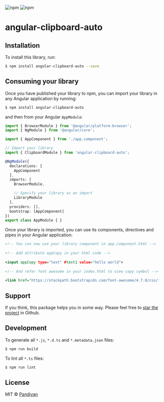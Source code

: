 ![npm](https://img.shields.io/npm/dt/angular-clipboard-auto.svg) ![npm](https://img.shields.io/npm/v/angular-clipboard-auto.svg)

# angular-clipboard-auto

## Installation

To install this library, run:

```bash
$ npm install angular-clipboard-auto --save
```

## Consuming your library

Once you have published your library to npm, you can import your library in any Angular application by running:

```bash
$ npm install angular-clipboard-auto
```

and then from your Angular `AppModule`:

```typescript
import { BrowserModule } from '@angular/platform-browser';
import { NgModule } from '@angular/core';

import { AppComponent } from './app.component';

// Import your library
import { ClipboardModule } from 'angular-clipboard-auto';

@NgModule({
  declarations: [
    AppComponent
  ],
  imports: [
    BrowserModule,

    // Specify your library as an import
    LibraryModule
  ],
  providers: [],
  bootstrap: [AppComponent]
})
export class AppModule { }
```

Once your library is imported, you can use its components, directives and pipes in your Angular application:

```xml
<!-- You can now use your library component in app.component.html -->
  
<!-- Add attribute appCopy in your html code -->
  
<input appCopy type="text" #text1 value="hello world">
  
<!-- And refer font awesome in your index.html to view copy symbol -->
  
<link href="https://stackpath.bootstrapcdn.com/font-awesome/4.7.0/css/font-awesome.min.css" rel="stylesheet" crossorigin="anonymous">
```
## Support
If you think, this package helps you in some way. Please feel free to [star the project](https://github.com/PandiyanCool/angular-clipboard-auto) in Github.


## Development

To generate all `*.js`, `*.d.ts` and `*.metadata.json` files:

```bash
$ npm run build
```

To lint all `*.ts` files:

```bash
$ npm run lint
```

## License

MIT © [Pandiyan](mailto:pandiyanit7@gmail.com)

